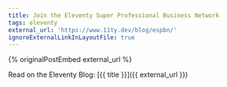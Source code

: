 ```yaml
---
title: Join the Eleventy Super Professional Business Network
tags: eleventy
external_url: 'https://www.11ty.dev/blog/espbn/'
ignoreExternalLinkInLayoutFile: true
---
```

{% originalPostEmbed external_url %}

Read on the Eleventy Blog: [{{ title }}]({{ external_url }})
